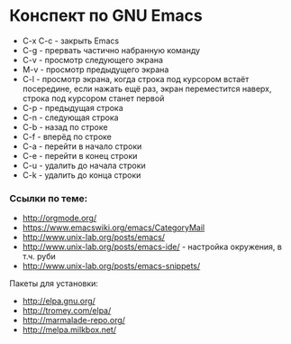 # Конспект по GNU Emacs

- C-x C-c - закрыть Emacs
- C-g - прервать частично набранную команду
- C-v - просмотр следующего экрана
- M-v - просмотр предыдущего экрана
- C-l - просмотр экрана, когда строка под курсором встаёт посередине, если нажать
ещё раз, экран переместится наверх, строка под курсором станет первой
- C-p - предыдущая строка
- C-n - следующая строка
- C-b - назад по строке
- C-f - вперёд по строке
- C-a - перейти в начало строки
- C-e - перейти в конец строки
- C-u - удалить до начала строки
- C-k - удалить до конца строки


### Ссылки по теме:

- http://orgmode.org/
- https://www.emacswiki.org/emacs/CategoryMail
- http://www.unix-lab.org/posts/emacs/
- http://www.unix-lab.org/posts/emacs-ide/ - настройка окружения, в т.ч. руби
- http://www.unix-lab.org/posts/emacs-snippets/

Пакеты для установки:

- http://elpa.gnu.org/
- http://tromey.com/elpa/
- http://marmalade-repo.org/
- http://melpa.milkbox.net/
